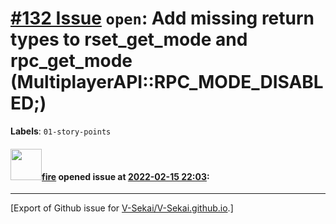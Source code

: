 # [\#132 Issue](https://github.com/V-Sekai/V-Sekai.github.io/issues/132) `open`: Add missing return types to rset_get_mode and rpc_get_mode (MultiplayerAPI::RPC_MODE_DISABLED;)
**Labels**: `01-story-points`


#### <img src="https://avatars.githubusercontent.com/u/32321?u=c2e06a3d2b49a467aa907e54aa259516440267cc&v=4" width="50">[fire](https://github.com/fire) opened issue at [2022-02-15 22:03](https://github.com/V-Sekai/V-Sekai.github.io/issues/132):






-------------------------------------------------------------------------------



[Export of Github issue for [V-Sekai/V-Sekai.github.io](https://github.com/V-Sekai/V-Sekai.github.io).]
